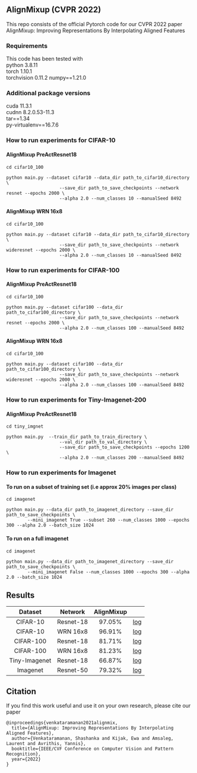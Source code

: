 ## AlignMixup (CVPR 2022)
This repo consists of the official Pytorch code for our CVPR 2022 paper AlignMixup: Improving Representations By Interpolating Aligned Features  

### Requirements
This code has been tested with  
python 3.8.11  
torch 1.10.1  
torchvision 0.11.2
numpy==1.21.0

### Additional package versions
cuda 11.3.1  
cudnn 8.2.0.53-11.3   
tar==1.34  
py-virtualenv==16.7.6


### How to run experiments for CIFAR-10

#### AlignMixup PreActResnet18
```
cd cifar10_100  

python main.py --dataset cifar10 --data_dir path_to_cifar10_directory \
					--save_dir path_to_save_checkpoints --network resnet --epochs 2000 \
					--alpha 2.0 --num_classes 10 --manualSeed 8492 
```

####  AlignMixup WRN 16x8
```
cd cifar10_100  

python main.py --dataset cifar10 --data_dir path_to_cifar10_directory \
					--save_dir path_to_save_checkpoints --network wideresnet --epochs 2000 \
					--alpha 2.0 --num_classes 10 --manualSeed 8492
```



### How to run experiments for CIFAR-100

#### AlignMixup PreActResnet18
```
cd cifar10_100  

python main.py --dataset cifar100 --data_dir path_to_cifar100_directory \
					--save_dir path_to_save_checkpoints --network resnet --epochs 2000 \
					--alpha 2.0 --num_classes 100 --manualSeed 8492 
```

####  AlignMixup WRN 16x8
```
cd cifar10_100  

python main.py --dataset cifar100 --data_dir path_to_cifar100_directory \
					--save_dir path_to_save_checkpoints --network wideresnet --epochs 2000 \
					--alpha 2.0 --num_classes 100 --manualSeed 8492 
```


### How to run experiments for Tiny-Imagenet-200

  
#### AlignMixup PreActResnet18
```
cd tiny_imgnet  

python main.py  --train_dir path_to_train_directory \
					--val_dir path_to_val_directory \
					--save_dir path_to_save_checkpoints --epochs 1200 \
					--alpha 2.0 --num_classes 200 --manualSeed 8492
```


### How to run experiments for Imagenet

#### To run on a subset of training set (i.e approx 20% images per class)

```
cd imagenet  

python main.py --data_dir path_to_imagenet_directory --save_dir path_to_save_checkpoints \
		--mini_imagenet True --subset 260 --num_classes 1000 --epochs 300 --alpha 2.0 --batch_size 1024
```


#### To run on a full imagenet

```
cd imagenet  

python main.py --data_dir path_to_imagenet_directory --save_dir path_to_save_checkpoints \
		--mini_imagenet False --num_classes 1000 --epochs 300 --alpha 2.0 --batch_size 1024
```

## Results

|  Dataset       | Network   | AlignMixup |   |
|:--------------:|:---------:|:----------:|---|
| CIFAR-10       | Resnet-18 | 97.05%     | [log](logfiles/cifar10/log.txt)  |
| CIFAR-10       | WRN 16x8  | 96.91%     | [log](logfiles/cifar10/log_wrn16x8.txt) |  
| CIFAR-100      | Resnet-18 | 81.71%     | [log](logfiles/cifar100/log.txt)        |  
| CIFAR-100      | WRN 16x8  | 81.23%     | [log](logfiles/cifar100/log_wrn16x8.txt)|  
| Tiny-Imagenet  | Resnet-18 | 66.87%     | [log](logfiles/TI/log.txt)              |  
| Imagenet       | Resnet-50 | 79.32%     | [log](logfiles/imnet/log.txt)           |  


## Citation

If you find this work useful and use it on your own research, please cite our paper  

```
@inproceedings{venkataramanan2021alignmix,
  title={AlignMixup: Improving Representations By Interpolating Aligned Features},
  author={Venkataramanan, Shashanka and Kijak, Ewa and Amsaleg, Laurent and Avrithis, Yannis},
  booktitle={IEEE/CVF Conference on Computer Vision and Pattern Recognition},
  year={2022}
}

```
